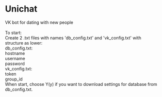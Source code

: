 # Unichat
 VK bot for dating with new people
<br />
<br />
 To start: <br />
 Create 2 .txt files with names 'db_config.txt' and 'vk_config.txt' with structure as lower:<br />
 db_config.txt:<br />
 hostname<br />
 username<br />
 password<br />
 vk_config.txt:<br />
 token<br />
 group_id<br />
 When start, choose Y(y) if you want to download settings for database from db_config.txt.<br />

